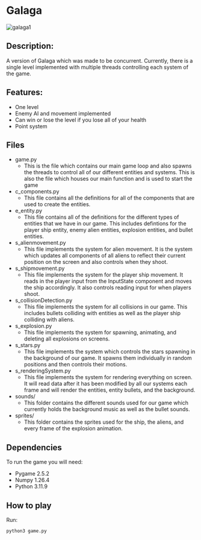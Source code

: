 # Galaga
![galaga1](https://github.com/hkomal01/galaga/assets/98800239/9a7de6a3-6d05-4a77-8d35-1e54a2c99d72)
## Description:
A version of Galaga which was made to be concurrent. Currently, there is a 
single level implemented with multiple threads controlling each system of 
the game.
## Features:
- One level
- Enemy AI and movement implemented
- Can win or lose the level if you lose all of your health
- Point system
## Files
- game.py
    - This is the file which contains our main game loop and also spawns 
    the threads to control all of our different entities and systems. This
    is also the file which houses our main function and is used to start
    the game
- c_components.py
    - This file contains all the definitions for all of the components that
    are used to create the entities. 
- e_entity.py
    - This file contains all of the definitions for the different types of 
    entities that we have in our game. This includes defintions for the
    player ship entity, enemy alien entities, explosion entities, and 
    bullet entities.
- s_alienmovement.py
    - This file implements the system for alien movement. It is the system
    which updates all components of all aliens to reflect their current
    position on the screen and also controls when they shoot. 
- s_shipmovement.py
    - This file implements the system for the player ship movement. It reads
    in the player input from the InputState component and moves the ship
    accordingly. It also controls reading input for when players shoot.
- s_collisionDetection.py
    - This file implements the system for all collisions in our game. This
    includes bullets colliding with entities as well as the player ship 
    colliding with aliens. 
- s_explosion.py
    - This file implements the system for spawning, animating, and deleting
    all explosions on screens. 
- s_stars.py
    - This file implements the system which controls the stars spawning in the
    background of our game. It spawns them individually in random positions and
    then controls their motions.
- s_renderingSystem.py
    - This file implements the system for rendering everything on screen. It 
    will read data after it has been modified by all our systems each frame
    and will render the entities, entity bullets, and the background.
- sounds/
    - This folder contains the different sounds used for our game which 
    currently holds the background music as well as the bullet sounds.
- sprites/
    - This folder contains the sprites used for the ship, the aliens, and every
    frame of the explosion animation.
## Dependencies
To run the game you will need:
- Pygame 2.5.2
- Numpy 1.26.4
- Python 3.11.9
## How to play
Run:
```console
python3 game.py
```

